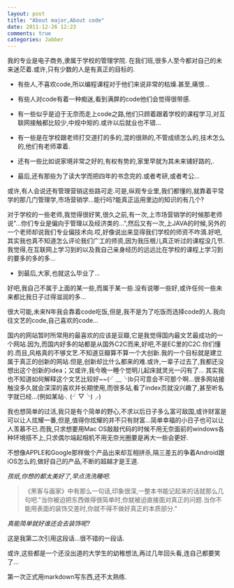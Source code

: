 ```yaml
---
layout: post
title: "About major,About code"
date: 2011-12-26 12:23
comments: true
categories: Jabber
---
```


我的专业是电子商务,隶属于学校的管理学院.
在我们班,很多人至今都对自己的未来迷茫着.或许,只有少数的人是有真正的目标的.

*	有些人,不喜欢code,所以编程课程对于他们来说非常的枯燥.甚至,痛恨...

*	有些人对code有着一种痴迷,看到满屏的code他们会觉得很带感.

*	有一些似乎是迫于无奈而走上code之路,他们只顾着跟着学校的课程学习,对互联网接触都比较少,中规中矩的.或许以后就业也不错...

*	有一些是在学校跟老师打交道打的多的,混的很熟的,不管成绩怎么的,技术怎么的,他们有老师罩着.

*	还有一些比如说家境非常之好的,有权有势的,家里早就为其未来铺好路的,.

*	最后,还有那些为了读大学而把四年的书念完的.或者考研,或者考公...
<!-- more -->
或许,有人会说还有管理营销这些路可走.可是,纵观专业里,我们都懂的,就靠着平常学的那几门管理学,市场营销学...能行吗?能真正运用里边的知识的有几个?

对于学校的一些老师,我觉得很好笑,很久之前,有一次,上市场营销学的时候那老师说"...你们专业是偏向于管理以及经济类的...",然后又有一次,上JAVA的时候,另外的一个老师却说我们专业偏技术向.哎,好像说出来显得我们学校的师资不咋滴.好吧,其实我也真不知道怎么评论我们广工的师资,因为我压根儿真正听过的课程没几节.我觉得,在互联网上学习到的以及我自己亲身经历的远远比在学校的课程上学习到的要多的多的多...

*	到最后,大家,也就这么毕业了...

好吧,我自己不属于上面的某一些,而属于某一些.没有说哪一些好,或许任何一些未来都比我日子过得滋润的多...

很大可能,未来N年我会靠着code吃饭,但是,我不是为了吃饭而选择code的人.我向往文艺的code,自己喜欢的code...

国内的网站暂时所常用的最喜欢的应该是豆瓣,它是我觉得国内最文艺最成功的一个网站.因为,而国内好多的站都是从国外C2C而来,好吧,不是EC里的C2C.你们懂的.而且,风格真的不够文艺.不知道豆瓣算不算一个大创新.我的一个目标就是建立属于真正的创新的网站.但是,创新却比什么都来的难.或许,一辈子过去了,我都还没想出这个创新的idea；又或许,我今晚一睡个觉明儿起床就灵光一闪有了...
其实我也不知道如何解释这个文艺比较好~~(╯﹏╰)b只可意会不可那个啊...很多网站接触没多久就会深深的喜欢并长期使用,而很多站,看了index页就没兴趣了,甚至听名字就已经...(例如某站╮(╯▽╰)╭)

我也想简单的过活,我只是有个简单的野心,不求以后日子多么富可敌国,或许财富是可以让人炫耀一番,但是,值得你炫耀的并不只有财富...简单幸福的小日子也可以让人羡慕不已.而我,只求想要用Mac OS敲敲代码的时候不用无奈面前的windows各种环境搭不上,只求偶尔端起相机不用无奈光圈要是再大一些会更好.

不想像APPLE和Google那样做个产品出来却互相拼杀,隔三差五的争着Android跟iOS怎么的,做好自己的产品,不断的超越才是王道.

_孩纸,你想的都太美好了,早点洗洗睡吧._

> 	《黑客与画家》中有那么一句话,印象很深,一整本书能记起来的话就那么几句吧."当你被迫把东西做得很简单时,你就被迫直接面对真正的问题.当你不能用表面的装饰交差时,你就不得不做好真正的本质部分."

_真能简单就好谁还会去装饰呢?_

这是我第二次引用这段话...很不错的一段话.

或许,这些都是一个还没出道的大学生的幼稚想法,再过几年回头看,连自己都要笑了...

第一次正式用markdown写东西,还不太熟练.